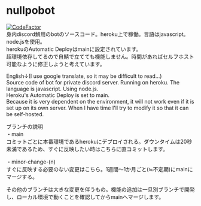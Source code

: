 # nullpobot  
[![CodeFactor](https://www.codefactor.io/repository/github/taku1417/nullpo-bot/badge)](https://www.codefactor.io/repository/github/taku1417/nullpo-bot)  
身内discord鯖用のbotのソースコード。heroku上で稼働。言語はjavascript。node.jsを使用。  
herokuのAutomatic Deployはmainに設定されています。  
超環境依存してるので自鯖で立てても機能しません。時間があればセルフホスト可能なように修正しようと考えています。 
  
English↓(I use google translate, so it may be difficult to read...)  
Source code of bot for private discord server. Running on heroku. The language is javascript. Using node.js.  
Heroku's Automatic Deploy is set to main.  
Because it is very dependent on the environment, it will not work even if it is set up on its own server. When I have time I'll try to modify it so that it can be self-hosted.
  
ブランチの説明  
・main  
コミットごとに本番環境であるherokuにデプロイされる。ダウンタイムは20秒未満であるため、すぐに反映したい時はこちらに直コミットします。  
  
・minor-change-(n)  
すぐに反映する必要のない変更はこちら。1週間～1か月ごと(≒不定期)にmainにマージする。  
  
その他のブランチは大きな変更を伴うもの。機能の追加は一旦別ブランチで開発し、ローカル環境で動くことを確認してからmainへマージします。  
